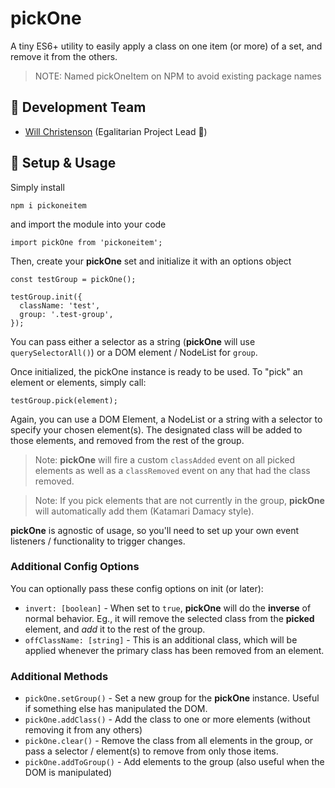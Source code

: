 # pickOne
A tiny ES6+ utility to easily apply a class on one item (or more) of a set, and remove it from the others.

> NOTE: Named pickOneItem on NPM to avoid existing package names

## :floppy_disk: Development Team
- [Will Christenson](https://github.com/MrSpecific) (Egalitarian Project Lead :unicorn:)

## :wrench: Setup & Usage
Simply install
```
npm i pickoneitem
```
 and import the module into your code
```
import pickOne from 'pickoneitem';
```

Then, create your **pickOne** set and initialize it with an options object
```
const testGroup = pickOne();

testGroup.init({
  className: 'test',
  group: '.test-group',
});
```

You can pass either a selector as a string (**pickOne** will use `querySelectorAll()`) or a DOM element / NodeList for `group`.

Once initialized, the pickOne instance is ready to be used.
To "pick" an element or elements, simply call:
```
testGroup.pick(element);
```
Again, you can use a DOM Element, a NodeList or a string with a selector to specify your chosen element(s). The designated class will be added to those elements, and removed from the rest of the group.

> Note: **pickOne** will fire a custom `classAdded` event on all picked elements as well as a `classRemoved` event on any that had the class removed.

> Note: If you pick elements that are not currently in the group, **pickOne** will automatically add them (Katamari Damacy style).

**pickOne** is agnostic of usage, so you'll need to set up your own event listeners / functionality to trigger changes.

### Additional Config Options
You can optionally pass these config options on init (or later):
- `invert: [boolean]` - When set to `true`, **pickOne** will do the __inverse__ of normal behavior. Eg., it will remove the selected class from the __picked__ element, and *add* it to the rest of the group.
- `offClassName: [string]` - This is an additional class, which will be applied whenever the primary class has been removed from an element.

### Additional Methods
- `pickOne.setGroup()` - Set a new group for the **pickOne** instance. Useful if something else has manipulated the DOM.
- `pickOne.addClass()` - Add the class to one or more elements (without removing it from any others)
- `pickOne.clear()` - Remove the class from all elements in the group, or pass a selector / element(s) to remove from only those items.
- `pickOne.addToGroup()` - Add elements to the group (also useful when the DOM is manipulated)
